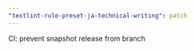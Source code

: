 ```yaml
---
"textlint-rule-preset-ja-technical-writing": patch
---
```


CI: prevent snapshot release from branch
